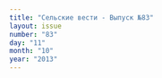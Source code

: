 ```yaml
---
title: "Сельские вести - Выпуск №83"
layout: issue
number: "83"
day: "11"
month: "10"
year: "2013"
---
```

